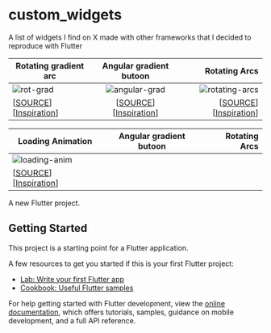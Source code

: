 # custom_widgets
A list of widgets I find  on X made with other frameworks that I decided to reproduce with Flutter

|                                             Rotating gradient arc                                                       | Angular gradient butoon           | Rotating Arcs  |
| ----------------------------------------------------------------------------------------------------------------------- |:-----------------------------------------------------------------------------------------------------------------------:| -----------------------------------------------------------------------------------------------------------------------:|
|  ![rot-grad](https://github.com/user-attachments/assets/ebc6df6d-e2cd-4751-bd40-fa221ef8dd58)                            | ![angular-grad](https://github.com/user-attachments/assets/01405162-dfb6-4203-b5c5-87661d749a64)                     | ![rotating-arcs](https://github.com/user-attachments/assets/556031ca-ea3e-45f8-8f27-96e8e316180d)       |
| [[SOURCE](lib/widgets/rotating_gradient_arc.dart)] [[Inspiration](https://x.com/sucodeee/status/1813555751656518037)]      | [[SOURCE](lib/widgets/angular_gradient_button.dart)] [[Inspiration](https://x.com/sucodeee/status/1813193366596644994)]      | [[SOURCE](lib/widgets/rotating_arcs.dart)] [[Inspiration](https://x.com/sucodeee/status/1815337886880878790)] |

|                                             Loading Animation                                                         | Angular gradient butoon           | Rotating Arcs  |
| ----------------------------------------------------------------------------------------------------------------------- |:-----------------------------------------------------------------------------------------------------------------------:| -----------------------------------------------------------------------------------------------------------------------:|
|  ![loading-anim](https://github.com/user-attachments/assets/49f67f91-12c3-4591-9fab-ebda109343f7)                          |                     |        |
| [[SOURCE](lib/widgets/loading_animation.dart)] [[Inspiration](https://x.com/sucodeee/status/1814638797331570854)]      |       |  |


A new Flutter project.

## Getting Started


This project is a starting point for a Flutter application.

A few resources to get you started if this is your first Flutter project:

- [Lab: Write your first Flutter app](https://docs.flutter.dev/get-started/codelab)
- [Cookbook: Useful Flutter samples](https://docs.flutter.dev/cookbook)

For help getting started with Flutter development, view the
[online documentation](https://docs.flutter.dev/), which offers tutorials,
samples, guidance on mobile development, and a full API reference.
